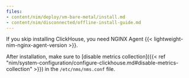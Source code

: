 ```yaml
---
files:
- content/nim/deploy/vm-bare-metal/install.md
- content/nim/disconnected/offline-install-guide.md
---
```


If you skip installing ClickHouse, you need NGINX Agent {{< lightweight-nim-nginx-agent-version >}}.

After installation, make sure to [disable metrics collection]({{< ref "nim/system-configuration/configure-clickhouse.md#disable-metrics-collection" >}}) in the `/etc/nms/nms.conf` file.
